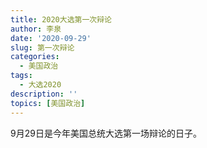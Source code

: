 ```yaml
---
title: 2020大选第一次辩论
author: 李泉
date: '2020-09-29'
slug: 第一次辩论
categories:
  - 美国政治
tags:
  - 大选2020
description: ''
topics: [美国政治]
---
```


9月29日是今年美国总统大选第一场辩论的日子。
